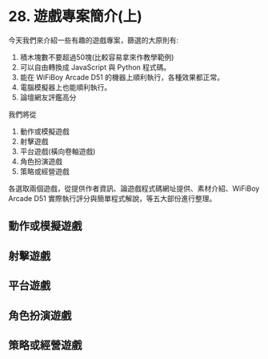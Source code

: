 # 28. 遊戲專案簡介(上)

今天我們來介紹一些有趣的遊戲專案，篩選的大原則有:

1. 積木塊數不要超過50塊(比較容易拿來作教學範例)
2. 可以自由轉換成 JavaScript 與 Python 程式碼。
3. 能在 WiFiBoy Arcade D51 的機器上順利執行，各種效果都正常。
4. 電腦模擬器上也能順利執行。
5. 論壇網友評鑑高分

我們將從

1. 動作或模擬遊戲
2. 射擊遊戲
3. 平台遊戲(橫向卷軸遊戲)
4. 角色扮演遊戲
5. 策略或經營遊戲

各選取兩個遊戲，從提供作者資訊、論遊戲程式碼網址提供、素材介紹、WiFiBoy Arcade D51 實際執行評分與簡單程式解說，等五大部份進行整理。

## 動作或模擬遊戲

## 射擊遊戲

## 平台遊戲

## 角色扮演遊戲

## 策略或經營遊戲